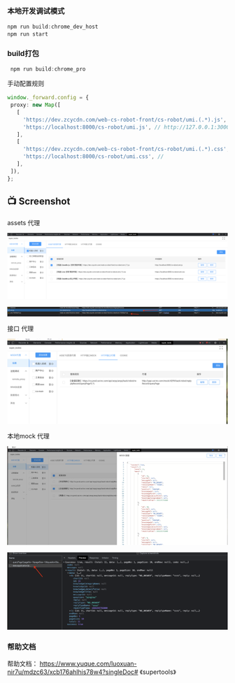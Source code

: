 

### 本地开发调试模式
 

 
 ```typescript
 npm run build:chrome_dev_host
 npm run start
```


 ### build打包

 ```typescript
  npm run build:chrome_pro 
```

手动配置规则

 ```typescript
window._forward.config = {
  proxy: new Map([
    [
      'https://dev.zcycdn.com/web-cs-robot-front/cs-robot/umi.(.*).js', // https://dev.zcycdn.com/web-cs-robot-front/cs-robot/umi.(.*).js
      'https://localhost:8000/cs-robot/umi.js', // http://127.0.0.1:3000/index.js
    ],
    [
      'https://dev.zcycdn.com/web-cs-robot-front/cs-robot/umi.(.*).css',
      'https://localhost:8000/cs-robot/umi.css', //
    ],
  ]),
};
```

## 📺 Screenshot
<p>assets 代理</p>
<p align="center">
    <img src="images/t1.png" alt="" />
</p>
<p align="center">
    <img src="images/t2.png" alt="" />
</p>

<p> 接口 代理</p>
<p align="center">
    <img src="images/t3.png" alt="" />
</p>

<p> 本地mock 代理</p>
<p align="center">
    <img src="images/t4.png" alt="" />
</p>
<p align="center">
    <img src="images/t5.png" alt="" />
</p>

### 帮助文档
帮助文档： https://www.yuque.com/luoxuan-nir7u/mdzc63/xcb176ahlhis78w4?singleDoc# 《supertools》
